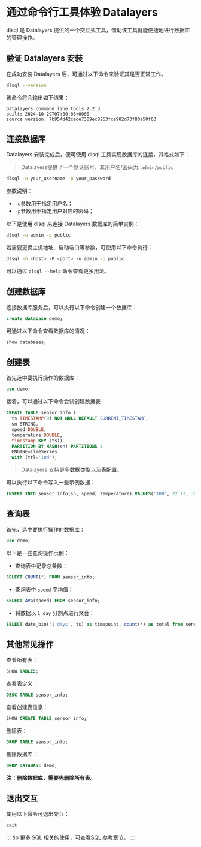 # 通过命令行工具体验 Datalayers

dlsql 是 Datalayers 提供的一个交互式工具，借助该工具就能便捷地进行数据库的管理操作。

## 验证 Datalayers 安装
在成功安装 Datalayers 后，可通过以下命令来验证其是否正常工作。
``` bash
dlsql --version
```
该命令将会输出如下结果：
```shell
Datalayers command line tools 2.2.3
built: 2024-10-29T07:00:06+0000
source version: 7b954d42cede7309ec8263fce902d73f80a50f63
```

## 连接数据库
Datalayers 安装完成后，便可使用 dlsql 工具实现数据库的连接，其格式如下：
> Datalayers提供了一个默认账号，其用户名/密码为: `admin/public`
``` bash
dlsql -u your_username -p your_password
```
参数说明：
- `-u`参数用于指定用户名；
- `-p`参数用于指定用户对应的密码；

以下是使用 dlsql 来连接 Datalayers 数据库的简单实例：
``` bash
dlsql -u admin -p public
```

若需要更换主机地址、启动端口等参数，可使用以下命令执行：

``` bash
dlsql -h <host> -P <port> -u admin -p public
```

可以通过 `dlsql --help` 命令查看更多用法。

## 创建数据库

连接数据库服务后，可以执行以下命令创建一个数据库：

``` sql
create database demo;
```

可通过以下命令查看数据库的情况：

``` sql
show databases;
```

## 创建表

首先选中要执行操作的数据库：

``` sql
use demo;
```

接着，可以通过以下命令尝试创建数据表：

``` sql
CREATE TABLE sensor_info (
  ts TIMESTAMP(9) NOT NULL DEFAULT CURRENT_TIMESTAMP,
  sn STRING,
  speed DOUBLE,
  temperature DOUBLE,
  timestamp KEY (ts))
  PARTITION BY HASH(sn) PARTITIONS 8
  ENGINE=TimeSeries
  with (ttl='10d');
```

> Datalayers 支持更多[数据类型](../sql-reference/data-type.md)以及[表配置](../sql-reference/table-engine/timeseries.md)。

可以执行以下命令写入一些示例数据：

``` sql
INSERT INTO sensor_info(sn, speed, temperature) VALUES('100', 22.12, 30.8), ('101', 34.12, 40.6), ('102', 56.12, 52.3);
```

## 查询表

首先，选中要执行操作的数据库：

``` sql
use demo;
```
以下是一些查询操作示例：
- 查询表中记录总条数：

``` sql
SELECT COUNT(*) FROM sensor_info;
```

- 查询表中 `speed` 平均值：

``` sql
SELECT AVG(speed) FROM sensor_info;
```

- 将数据以 `1 day` 分割点进行聚合：

``` sql
SELECT date_bin('1 days', ts) as timepoint, count(*) as total from sensor_info group by timepoint;
```


## 其他常见操作

查看所有表：

``` sql
SHOW TABLES;
```

查看表定义：

``` sql
DESC TABLE sensor_info;
```

查看创建表信息：

``` sql
SHOW CREATE TABLE sensor_info;
```

删除表：

``` sql
DROP TABLE sensor_info;
```

删除数据库：

``` sql
DROP DATABASE demo;
```
**注：删除数据库，需要先删除所有表。**

## 退出交互

使用以下命令可退出交互：

``` sql
exit
```

::: tip
更多 SQL 相关的使用，可查看[SQL 参考](../sql-reference/data-type.md)章节。
:::
